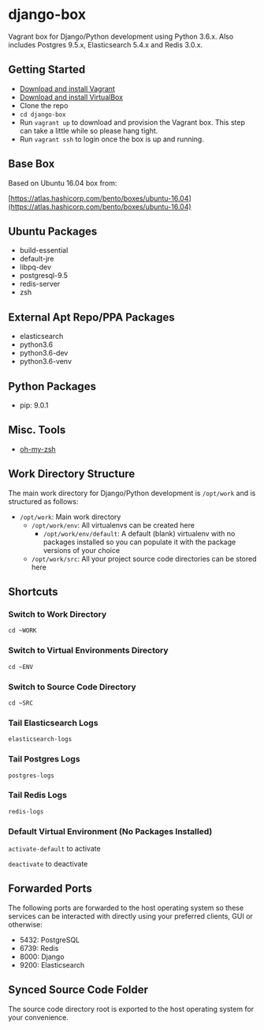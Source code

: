 # django-box
Vagrant box for Django/Python development using Python 3.6.x. Also includes Postgres 9.5.x, Elasticsearch 5.4.x and Redis 3.0.x.

## Getting Started
- [Download and install Vagrant](https://www.vagrantup.com/downloads.html)
- [Download and install VirtualBox](https://www.virtualbox.org/wiki/Downloads)
- Clone the repo
- `cd django-box`
- Run `vagrant up` to download and provision the Vagrant box. This step can take a little while so please hang tight.
- Run `vagrant ssh` to login once the box is up and running.

## Base Box
Based on Ubuntu 16.04 box from:

[https://atlas.hashicorp.com/bento/boxes/ubuntu-16.04](https://atlas.hashicorp.com/bento/boxes/ubuntu-16.04)

## Ubuntu Packages
- build-essential
- default-jre
- libpq-dev
- postgresql-9.5
- redis-server
- zsh

## External Apt Repo/PPA Packages
- elasticsearch
- python3.6
- python3.6-dev
- python3.6-venv

## Python Packages
- pip: 9.0.1

## Misc. Tools
- [oh-my-zsh](https://github.com/robbyrussell/oh-my-zsh)

## Work Directory Structure
The main work directory for Django/Python development is `/opt/work` and is structured as follows:

- `/opt/work`: Main work directory
  - `/opt/work/env`: All virtualenvs can be created here
    - `/opt/work/env/default`: A default (blank) virtualenv with no packages installed so you can populate it with the package versions of your choice
  - `/opt/work/src`: All your project source code directories can be stored here

## Shortcuts
### Switch to Work Directory
`cd ~WORK`

### Switch to Virtual Environments Directory
`cd ~ENV`

### Switch to Source Code Directory
`cd ~SRC`

### Tail Elasticsearch Logs
`elasticsearch-logs`

### Tail Postgres Logs
`postgres-logs`

### Tail Redis Logs
`redis-logs`

### Default Virtual Environment (No Packages Installed)
`activate-default` to activate

`deactivate` to deactivate

## Forwarded Ports
The following ports are forwarded to the host operating system so these services can be interacted with directly using your preferred clients, GUI or otherwise:

- 5432: PostgreSQL
- 6739: Redis
- 8000: Django
- 9200: Elasticsearch

## Synced Source Code Folder
The source code directory root is exported to the host operating system for your convenience.
